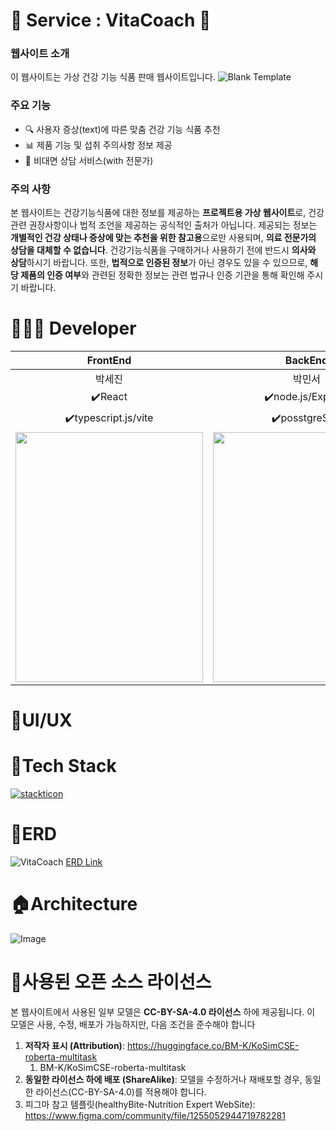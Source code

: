 # 💊 Service : VitaCoach 🌿
### 웹사이트 소개
이 웹사이트는 가상 건강 기능 식품 판매 웹사이트입니다. 
![Blank Template](https://github.com/user-attachments/assets/355ec0c8-52a2-4752-92f6-c54c79653c38)

### 주요 기능
- 🔍 사용자 증상(text)에 따른 맞춤 건강 기능 식품 추천 
- 📊 제품 기능 및 섭취 주의사항 정보 제공
- 🛒 비대면 상담 서비스(with 전문가)
### 주의 사항
본 웹사이트는 건강기능식품에 대한 정보를 제공하는 **프로젝트용 가상 웹사이트**로, 건강 관련 권장사항이나 법적 조언을 제공하는 공식적인 출처가 아닙니다. 제공되는 정보는 **개별적인 건강 상태나 증상에 맞는 추천을 위한 참고용**으로만 사용되며, **의료 전문가의 상담을 대체할 수 없습니다**. 건강기능식품을 구매하거나 사용하기 전에 반드시 **의사와 상담**하시기 바랍니다.
또한, **법적으로 인증된 정보**가 아닌 경우도 있을 수 있으므로, **해당 제품의 인증 여부**와 관련된 정확한 정보는 관련 법규나 인증 기관을 통해 확인해 주시기 바랍니다.

# 👩🏻‍💻 Developer 
|FrontEnd|BackEnd|AI|
|:--:|:--:|:--:|
|박세진|박민서|유채빈|
|✔️React|✔️node.js/Express|✔️fastAPI|
|✔️typescript.js/vite | ✔️posstgreSQL  |✔️figma✔️기획|
| <a href="https://github.com/sejin-coding"><img src="https://github.com/user-attachments/assets/f553dc25-df1d-4dce-a9f5-1456d8936fd0" width="300" height="400"></a> | <a href="https://github.com/m2nsp"><img src="https://github.com/user-attachments/assets/3a59e6fd-69a7-4e52-b9a0-528fd035c9b1" width="300" height="400"></a> | <a hre f="https://github.com/jiuumm"><img src="https://github.com/user-attachments/assets/4a7d2ac8-9337-4916-9ec6-8c3c930c3d24" width="300" height="400"></a> |

# 💙UI/UX

# 🔧Tech Stack
[![stackticon](https://firebasestorage.googleapis.com/v0/b/stackticon-81399.appspot.com/o/images%2F1741919202759?alt=media&token=77034d71-83c3-4d4e-84e8-492353944497)](https://github.com/msdio/stackticon)

# 💽ERD
![VitaCoach](https://github.com/user-attachments/assets/f7ba985a-de9d-4ccf-ae4e-9eca4424e6dd)
<a href="https://www.erdcloud.com/d/XvBNDyZkgqmFcH6dG">ERD Link</a>

# 🏠Architecture
![Image](https://github.com/user-attachments/assets/4f0d4e8b-d286-4546-851c-61cacfe05b65)

# 🔎사용된 오픈 소스 라이선스
본 웹사이트에서 사용된 일부 모델은 **CC-BY-SA-4.0 라이선스** 하에 제공됩니다. 이 모델은 사용, 수정, 배포가 가능하지만, 다음 조건을 준수해야 합니다
1. **저작자 표시 (Attribution)**: https://huggingface.co/BM-K/KoSimCSE-roberta-multitask
    1. BM-K/KoSimCSE-roberta-multitask
2. **동일한 라이선스 하에 배포 (ShareAlike)**: 모델을 수정하거나 재배포할 경우, 동일한 라이선스(CC-BY-SA-4.0)를 적용해야 합니다.
3. 피그마 참고 템플릿(healthyBite-Nutrition Expert WebSite): https://www.figma.com/community/file/1255052944719782281 


